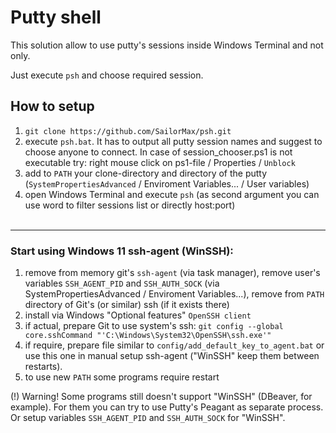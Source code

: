 # Putty shell
This solution allow to use putty's sessions inside Windows Terminal and not only.

Just execute `psh` and choose required session.

## How to setup
1. `git clone https://github.com/SailorMax/psh.git`
2. execute `psh.bat`. It has to output all putty session names and suggest to choose anyone to connect. In case of session_chooser.ps1 is not executable try: right mouse click on ps1-file / Properties / `Unblock`
3. add to `PATH` your clone-directory and directory of the putty (`SystemPropertiesAdvanced` / Enviroment Variables... / User variables)
4. open Windows Terminal and execute `psh` (as second argument you can use word to filter sessions list or directly host:port)
<br /><br />

---
### Start using Windows 11 ssh-agent (WinSSH):
1. remove from memory git's `ssh-agent` (via task manager), remove user's variables `SSH_AGENT_PID` and `SSH_AUTH_SOCK` (via SystemPropertiesAdvanced / Enviroment Variables...), remove from `PATH` directory of Git's (or similar) ssh (if it exists there)
2. install via Windows "Optional features" `OpenSSH client`
3. if actual, prepare Git to use system's ssh: `git config --global core.sshCommand "'C:\Windows\System32\OpenSSH\ssh.exe'"`
4. if require, prepare file similar to `config/add_default_key_to_agent.bat` or use this one in manual setup ssh-agent ("WinSSH" keep them between restarts).
5. to use new `PATH` some programs require restart


(!) Warning! Some programs still doesn't support "WinSSH" (DBeaver, for example). For them you can try to use Putty's Peagant as separate process. Or setup variables `SSH_AGENT_PID` and `SSH_AUTH_SOCK` for "WinSSH".
